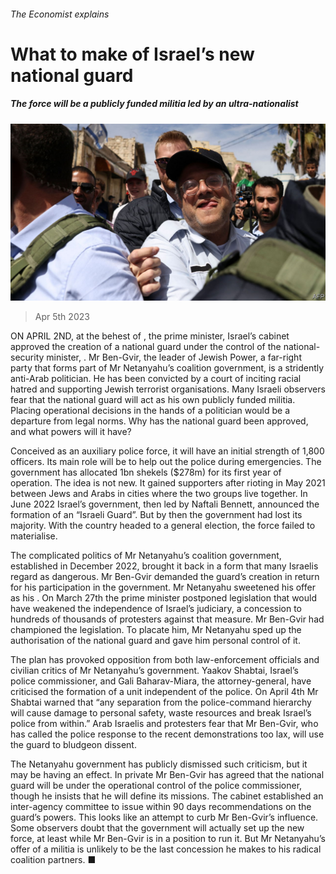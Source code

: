 ###### The Economist explains

# What to make of Israel’s new national guard 

##### The force will be a publicly funded militia led by an ultra-nationalist 

![image](images/20230408_BLP503.jpg) 

> Apr 5th 2023 

ON APRIL 2ND, at the behest of , the prime minister, Israel’s cabinet approved the creation of a national guard under the control of the national-security minister, . Mr Ben-Gvir, the leader of Jewish Power, a far-right party that forms part of Mr Netanyahu’s coalition government, is a stridently anti-Arab politician. He has been convicted by a court of inciting racial hatred and supporting Jewish terrorist organisations. Many Israeli observers fear that the national guard will act as his own publicly funded militia. Placing operational decisions in the hands of a politician would be a departure from legal norms. Why has the national guard been approved, and what powers will it have?

Conceived as an auxiliary police force, it will have an initial strength of 1,800 officers. Its main role will be to help out the police during emergencies. The government has allocated 1bn shekels ($278m) for its first year of operation. The idea is not new. It gained supporters after rioting in May 2021 between Jews and Arabs in cities where the two groups live together. In June 2022 Israel’s government, then led by Naftali Bennett, announced the formation of an “Israeli Guard”. But by then the government had lost its majority. With the country headed to a general election, the force failed to materialise. 

The complicated politics of Mr Netanyahu’s coalition government, established in December 2022, brought it back in a form that many Israelis regard as dangerous. Mr Ben-Gvir demanded the guard’s creation in return for his participation in the government. Mr Netanyahu sweetened his offer as his . On March 27th the prime minister postponed legislation that would have weakened the independence of Israel’s judiciary, a concession to hundreds of thousands of protesters against that measure. Mr Ben-Gvir had championed the legislation. To placate him, Mr Netanyahu sped up the authorisation of the national guard and gave him personal control of it. 

The plan has provoked opposition from both law-enforcement officials and civilian critics of Mr Netanyahu’s government. Yaakov Shabtai, Israel’s police commissioner, and Gali Baharav-Miara, the attorney-general, have criticised the formation of a unit independent of the police. On April 4th Mr Shabtai warned that “any separation from the police-command hierarchy will cause damage to personal safety, waste resources and break Israel’s police from within.” Arab Israelis and protesters fear that Mr Ben-Gvir, who has called the police response to the recent demonstrations too lax, will use the guard to bludgeon dissent. 

The Netanyahu government has publicly dismissed such criticism, but it may be having an effect. In private Mr Ben-Gvir has agreed that the national guard will be under the operational control of the police commissioner, though he insists that he will define its missions. The cabinet established an inter-agency committee to issue within 90 days recommendations on the guard’s powers. This looks like an attempt to curb Mr Ben-Gvir’s influence. Some observers doubt that the government will actually set up the new force, at least while Mr Ben-Gvir is in a position to run it. But Mr Netanyahu’s offer of a militia is unlikely to be the last concession he makes to his radical coalition partners. ■

